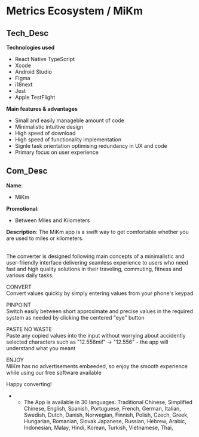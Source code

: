 # __Metrics Ecosystem__ / __MiKm__ <br>

## Tech_Desc ##

__Technologies used__ <br>
- React Native TypeScript
- Xcode
- Android Studio
- Figma
- i18next
- Jest
- Apple TestFlight

__Main features & advantages__
- Small and easily manageble amount of code
- Minimalistic intuitive design
- High speed of download
- High speed of functionality implementation
- Signle task orientation optimising redundancy in UX and code
- Primary focus on user experience

## Com_Desc ##

__Name__: 
- MiKm

__Promotional__:
- Between Miles and Kilometers

__Description__: 
The MiKm app is a swift way to get comfortable whether you are used to miles or kilometers. <br>

<br>The converter is designed following main concepts of a minimalistic and user-friendly interface delivering seamless experience to users who need fast and high quality solutions in their traveling, commuting, fitness and various daily tasks. <br>

CONVERT <br>Convert values quickly by simply entering values from your phone's keypad <br> 

PINPOINT <br>Switch easily between short approximate and precise values in the required system as needed by clicking the centered "eye" button <br> 

PASTE NO WASTE <br>Paste any copied values into the input without worrying about accidently selected characters such as "12.556mi!" -> "12.556" - the app will understand what you meant<br>

ENJOY <br> MiKm has no advertisements embeeded, so enjoy the smooth experience while using our free software available


Happy converting!

* * The App is available in 30 languages:
    Traditional Chinese,
    Simplified Chinese,
    English,
    Spanish,
    Portuguese,
    French,
    German,
    Italian,
    Swedish,
    Dutch,
    Danish,
    Norwegian,
    Finnish,
    Polish,
    Czech,
    Greek,
    Hungarian,
    Romanian,
    Slovak
    Japanese,
    Russian,
    Hebrew,
    Arabic,
    Indonesian,
    Malay,
    Hindi,
    Korean,
    Turkish,
    Vietnamese,
    Thai,